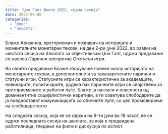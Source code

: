 ```yaml
---
title: "Џон Галт Школа 2022, седма сесија"
date: 2022-06-06
categories: 
  - "блог"
  - "novosti"
---
```


Блаже Аризанов, претприемач и познавач на историјата и моменталните монетарни текови, на ден 2-ри јуни 2022, во рамки на шестата сесија на Школата за објективизам Џон Галт, одржа предавање со наслов _Парични наспротив Статусни игри_. 

Во своето предавање Блаже зборуваше повеќе околу историјата на монетарните текови, а дополнително и за таканаречените парични и статусни игри. Статусните игри се карактеристични за академците, новинарите, политичарите, додека пак паричните игри се својствени за претприемачите и работни луѓе. Блаже ја нагласи и опасноста од доминантнтие социјалистички наративи, а ги советува слободарите да ја поедностават комуникацијата со обичните луѓе, со цел промовирање на слободарството

На следната сесија, која ќе се одржи на 9-ти јуни во 19 часот, ќе се одржи последната сесија на школата, за која е предвидена работилница, гледање на филм и дискусија по истиот.
